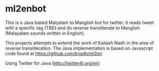 # ml2enbot
This is a Java based Malyalam to Manglish bot for twitter. It reads tweet with a specific tag (TBD) and do reverse transliterate to Manglish (Malayalam sounds written in English).  

This projects attempts to extend the work of Kailash Nadh in the area of reverse transliteration.
The Java implementation is based on Javascript code found at https://github.com/knadh/ml2en 

Using Twitter for Java (http://twitter4j.org/en) 

